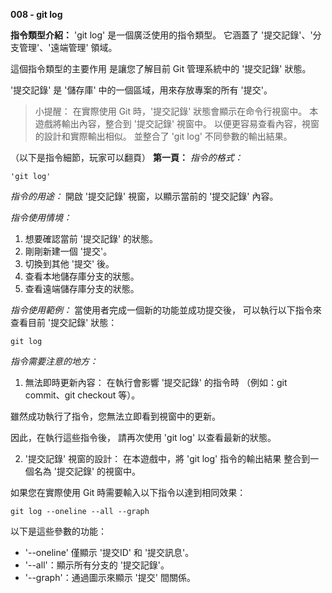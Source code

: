 **008 - git log**

**指令類型介紹：**
'git log' 是一個廣泛使用的指令類型。
它涵蓋了 '提交記錄'、'分支管理'、'遠端管理' 領域。

這個指令類型的主要作用
是讓您了解目前 Git 管理系統中的 '提交記錄' 狀態。

'提交記錄' 是 '儲存庫' 中的一個區域，用來存放專案的所有 '提交'。

>小提醒：
在實際使用 Git 時，'提交記錄' 狀態會顯示在命令行視窗中。
本遊戲將輸出內容，整合到 '提交記錄' 視窗中。
以便更容易查看內容，視窗的設計和實際輸出相似。
並整合了 'git log' 不同參數的輸出結果。

（以下是指令細節，玩家可以翻頁）
**第一頁：**
*指令的格式：* 
```
'git log'
```

*指令的用途：* 
開啟 '提交記錄' 視窗，以顯示當前的 '提交記錄' 內容。

*指令使用情境：*
1. 想要確認當前 '提交記錄' 的狀態。
2. 剛剛新建一個 '提交'。
3. 切換到其他 '提交' 後。
4. 查看本地儲存庫分支的狀態。
5. 查看遠端儲存庫分支的狀態。

*指令使用範例：*
當使用者完成一個新的功能並成功提交後，
可以執行以下指令來查看目前 '提交記錄' 狀態：
```
git log
```

*指令需要注意的地方：* 
1. 無法即時更新內容：
在執行會影響 '提交記錄' 的指令時
（例如：git commit、git checkout 等）。

雖然成功執行了指令，您無法立即看到視窗中的更新。

因此，在執行這些指令後，
請再次使用 'git log' 以查看最新的狀態。

2. '提交記錄' 視窗的設計：
在本遊戲中，將 'git log' 指令的輸出結果
整合到一個名為 '提交記錄' 的視窗中。

如果您在實際使用 Git 時需要輸入以下指令以達到相同效果：
```
git log --oneline --all --graph
```

以下是這些參數的功能：
+ '--oneline' 僅顯示 '提交ID' 和 '提交訊息'。
+ '--all'：顯示所有分支的 '提交記錄'。
+ '--graph'：通過圖示來顯示 '提交' 間關係。

